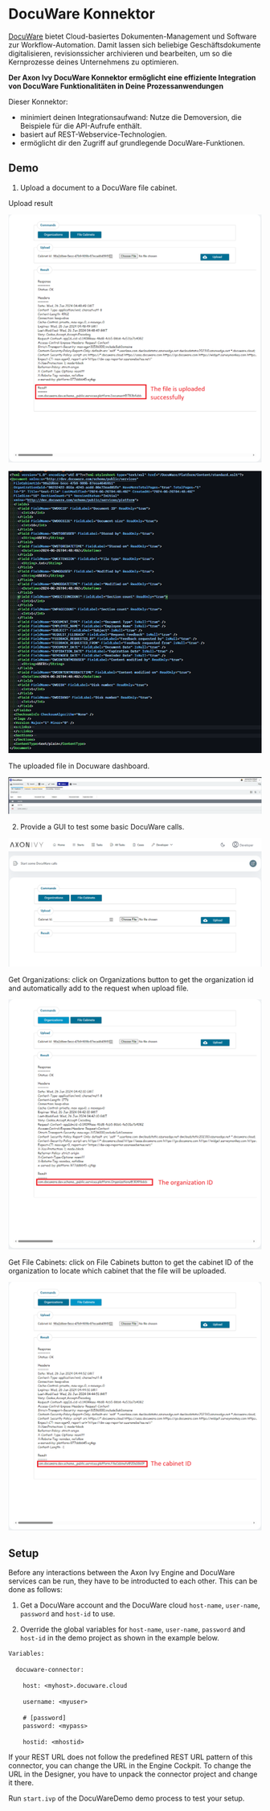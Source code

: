# DocuWare Konnektor

 [DocuWare](https://start.docuware.com/) bietet Cloud-basiertes Dokumenten-Management und Software zur Workflow-Automation. Damit lassen sich beliebige Geschäftsdokumente digitalisieren, revisionssicher archivieren und bearbeiten, um so die Kernprozesse deines Unternehmens zu optimieren.

**Der Axon Ivy DocuWare Konnektor ermöglicht eine effiziente Integration von DocuWare Funktionalitäten in Deine Prozessanwendungen**

Dieser Konnektor:

- minimiert deinen Integrationsaufwand: Nutze die Demoversion, die Beispiele für die API-Aufrufe enthält.
- basiert auf REST-Webservice-Technologien.
- ermöglicht dir den Zugriff auf grundlegende DocuWare-Funktionen.

## Demo

1. Upload a document to a DocuWare file cabinet.

Upload result

![demo-dialog](images/demo1.png)

![demo-dialog](images/demo2.png)

The uploaded file in Docuware dashboard.

![demo-dialog](images/demo3.png)

2. Provide a GUI to test some basic DocuWare calls.

![demo-dialog](images/demo4.png)

Get Organizations: click on Organizations button to get the organization id and automatically add to the request when upload file.

![demo-dialog](images/demo5.png)

Get File Cabinets: click on File Cabinets button to get the cabinet ID of the organization to locate which cabinet that the file will be uploaded.

![demo-dialog](images/demo6.png)

## Setup

Before any interactions between the Axon Ivy Engine and DocuWare services can be run, they have to be introducted to each other. This can be done as follows:

1. Get a DocuWare account and the DocuWare cloud `host-name`, `user-name`, `password` and `host-id` to use.

1. Override the global variables for `host-name`, `user-name`, `password` and `host-id` in the demo project as shown in the example below.

```
Variables:
  
  docuware-connector:
  
    host: <myhost>.docuware.cloud

    username: <myuser>
  
    # [password]
    password: <mypass>
    
    hostid: <mhostid>
```

If your REST URL does not follow the predefined REST URL pattern of this connector, you can change the URL in the Engine Cockpit. To change the URL in the Designer, you have to unpack the connector project and change it there.

Run `start.ivp` of the DocuWareDemo demo process to test your setup.


